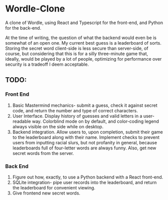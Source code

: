 # Wordle-Clone

A clone of Wordle, using React and Typescript for the front-end, and Python for the back-end.

At the time of writing, the question of what the backend would even be is somewhat of an open one. My current best guess is a leaderboard of sorts. Storing the secret word client-side is less secure than server-side, of course, but considering that this is for a silly three-minute game that, ideally, would be played by a lot of people, optimizing for performance over security is a tradeoff I deem acceptable.

## TODO:

### Front End
1. Basic Mastermind mechanics- submit a guess, check it against secret code, and return the number and type of correct characters.
2. User Interface. Display history of guesses and valid letters in a user-readable way. Colorblind mode on by default, and color-coding legend always visible on the side while on desktop.
3. Backend integration. Allow users to, upon completion, submit their game to the leaderboard along with their name. Implement checks to prevent users from inputting racial slurs, but not profanity in general, because leaderboards full of four-letter words are always funny. Also, get new secret words from the server.

### Back End
1. Figure out how, exactly, to use a Python backend with a React front-end.
2. SQLite integration- pipe user records into the leaderboard, and return the leaderboard for convenient viewing.
3. Give frontend new secret words.
